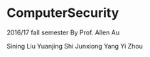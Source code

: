 # ComputerSecurity

2016/17 fall semester By Prof. Allen Au

Sining Liu
Yuanjing Shi
Junxiong Yang
Yi Zhou
